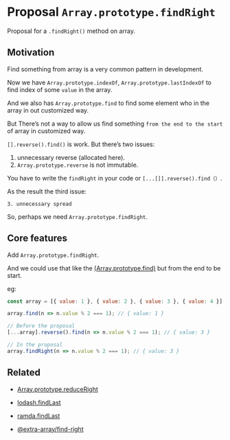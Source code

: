 # Proposal `Array.prototype.findRight`

Proposal for a `.findRight()` method on array.

## Motivation

Find something from array is a very common pattern in development. 

Now we have `Array.prototype.indexOf`, `Array.prototype.lastIndexOf` to find index of some `value` in the array.

And we also has `Array.prototype.find` to find some element who in the array in out customized way. 

But There’s not a way to allow us find something `from the end to the start ` of array in customized way. 

`[].reverse().find()` is work. But there’s two issues:

1. unnecessary reverse (allocated here).
2. `Array.prototype.reverse` is not immutable.

You have to write the `findRight` in your code or `[...[]].reverse().find（）`. 

As the result the third issue:

	3. unnecessary spread

So, perhaps we need `Array.prototype.findRight`.

## Core features

Add `Array.prototype.findRight`. 

And we could use that like the [(Array.prototype.find)](https://www.ecma-international.org/ecma-262/11.0/index.html#sec-array.prototype.find) but from the end to be start.

eg:

```javascript
const array = [{ value: 1 }, { value: 2 }, { value: 3 }, { value: 4 }];

array.find(n => n.value % 2 === 1); // { value: 1 }

// Before the proposal
[...array].reverse().find(n => n.value % 2 === 1); // { value: 3 }

// In the proposal
array.findRight(n => n.value % 2 === 1); // { value: 3 }


```

## Related

- [Array.prototype.reduceRight](https://www.ecma-international.org/ecma-262/11.0/index.html#sec-array.prototype.reduceright)
- [lodash.findLast](https://lodash.com/docs/4.17.15#findLast)
- [ramda.findLast](https://ramdajs.com/docs/#findLast)

- [@extra-array/find-right](https://www.npmjs.com/package/@extra-array/find-right)

